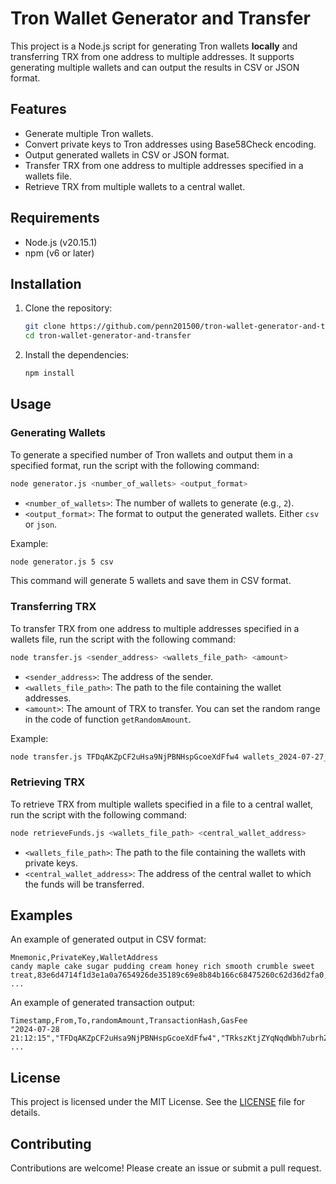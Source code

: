 
# Tron Wallet Generator and Transfer

This project is a Node.js script for generating Tron wallets **locally** and transferring TRX from one address to multiple addresses. It supports generating multiple wallets and can output the results in CSV or JSON format.

## Features

- Generate multiple Tron wallets.
- Convert private keys to Tron addresses using Base58Check encoding.
- Output generated wallets in CSV or JSON format.
- Transfer TRX from one address to multiple addresses specified in a wallets file.
- Retrieve TRX from multiple wallets to a central wallet.

## Requirements

- Node.js (v20.15.1)
- npm (v6 or later)

## Installation

1. Clone the repository:

   ```bash
   git clone https://github.com/penn201500/tron-wallet-generator-and-transfer
   cd tron-wallet-generator-and-transfer
   ```

2. Install the dependencies:

   ```bash
   npm install
   ```

## Usage

### Generating Wallets

To generate a specified number of Tron wallets and output them in a specified format, run the script with the following command:

```bash
node generator.js <number_of_wallets> <output_format>
```

- `<number_of_wallets>`: The number of wallets to generate (e.g., `2`).
- `<output_format>`: The format to output the generated wallets. Either `csv` or `json`.

Example:

```bash
node generator.js 5 csv
```

This command will generate 5 wallets and save them in CSV format.

### Transferring TRX

To transfer TRX from one address to multiple addresses specified in a wallets file, run the script with the following command:

```bash
node transfer.js <sender_address> <wallets_file_path> <amount>
```

- `<sender_address>`: The address of the sender.
- `<wallets_file_path>`: The path to the file containing the wallet addresses.
- `<amount>`: The amount of TRX to transfer. You can set the random range in the code of function `getRandomAmount`.

Example:

```bash
node transfer.js TFDqAKZpCF2uHsa9NjPBNHspGcoeXdFfw4 wallets_2024-07-27_16-18-11.csv 1
```

### Retrieving TRX

To retrieve TRX from multiple wallets specified in a file to a central wallet, run the script with the following command:

```bash
node retrieveFunds.js <wallets_file_path> <central_wallet_address>
```

- `<wallets_file_path>`: The path to the file containing the wallets with private keys.
- `<central_wallet_address>`: The address of the central wallet to which the funds will be transferred.

## Examples

An example of generated output in CSV format:

```csv
Mnemonic,PrivateKey,WalletAddress
candy maple cake sugar pudding cream honey rich smooth crumble sweet treat,83e6d4714f1d3e1a0a7654926de35189c69e8b84b166c68475260c62d36d2fa0,TTj9kD5cFnb5YP1ySVPZqgr5pRtEXuB6cD
...

```

An example of generated transaction output:

```csv
Timestamp,From,To,randomAmount,TransactionHash,GasFee
"2024-07-28 21:12:15","TFDqAKZpCF2uHsa9NjPBNHspGcoeXdFfw4","TRkszKtjZYqNqdWbh7ubrhZwhmpfTfw3v9","0.94","ef1aff613c17b483777f194cd312f0f061a84c567eecb48c5cb2c5ce4c9a1bdd","1.1"
...
```

## License

This project is licensed under the MIT License. See the [LICENSE](LICENSE) file for details.

## Contributing

Contributions are welcome! Please create an issue or submit a pull request.
